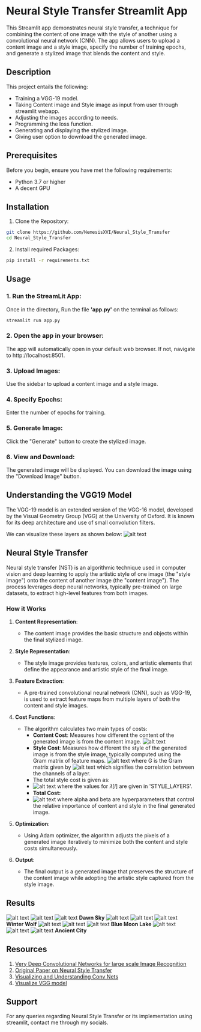 # Neural Style Transfer Streamlit App

This Streamlit app demonstrates neural style transfer, a technique for combining the content of one image with the style of another using a convolutional neural network (CNN). The app allows users to upload a content image and a style image, specify the number of training epochs, and generate a stylized image that blends the content and style.

## Description
This project entails the following:
- Training a VGG-19 model.
- Taking Content image and Style image as input from user through streamlit webapp.
- Adjusting the images according to needs.
- Programming the loss function.
- Generating and displaying the stylized image.
- Giving user option to download the generated image.

## Prerequisites
Before you begin, ensure you have met the following requirements:
- Python 3.7 or higher
- A decent GPU

## Installation
1. Clone the Repository:
```bash
git clone https://github.com/NemesisXVI/Neural_Style_Transfer
cd Neural_Style_Transfer
```
2. Install required Packages:
```bash
pip install -r requirements.txt
```

## Usage
### 1. Run the StreamLit App:

Once in the directory,
Run the file **'app.py'** on the terminal as follows:
```python
streamlit run app.py
```

### 2. Open the app in your browser:

The app will automatically open in your default web browser. If not, navigate to http://localhost:8501.

### 3. Upload Images:

Use the sidebar to upload a content image and a style image.

### 4. Specify Epochs:

Enter the number of epochs for training.

### 5. Generate Image:

Click the "Generate" button to create the stylized image.

### 6. View and Download:

The generated image will be displayed. You can download the image using the "Download Image" button.

## Understanding the VGG19 Model
The VGG-19 model is an extended version of the VGG-16 model, developed by the Visual Geometry Group (VGG) at the University of Oxford. 
It is known for its deep architecture and use of small convolution filters.


We can visualize these layers as shown below:
![alt text](images/VGG19-layers.png)

## Neural Style Transfer

Neural style transfer (NST) is an algorithmic technique used in computer vision and deep learning to apply the artistic style of one image (the "style image") onto the content of another image (the "content image"). The process leverages deep neural networks, typically pre-trained on large datasets, to extract high-level features from both images.

### How it Works

1. **Content Representation**: 
   - The content image provides the basic structure and objects within the final stylized image.
   
2. **Style Representation**: 
   - The style image provides textures, colors, and artistic elements that define the appearance and artistic style of the final image.
   
3. **Feature Extraction**: 
   - A pre-trained convolutional neural network (CNN), such as VGG-19, is used to extract feature maps from multiple layers of both the content and style images.
   
4. **Cost Functions**: 
   - The algorithm calculates two main types of costs:
     - **Content Cost**: Measures how different the content of the generated image is from the content image.
     ![alt text](images/J_content.png)
     - **Style Cost**: Measures how different the style of the generated image is from the style image, typically computed using the Gram matrix of feature maps.
     ![alt text](images/J_style.png) where G is the Gram matrix given by
     ![alt text](images/gram.png) which signifies the correlation between the channels of a layer.
     - The total style cost is given as:
     - ![alt text](images/J_style_total.png) where the values for  𝜆[𝑙]
  are given in 'STYLE_LAYERS'.
     - **Total Cost:** 
     - ![alt text](images/Total_Loss%20Function.png) where alpha and beta are hyperparameters that control the relative importance of content and style in the final generated image.
    
   
5. **Optimization**: 
   - Using Adam optimizer, the algorithm adjusts the pixels of a generated image iteratively to minimize both the content and style costs simultaneously.
   
6. **Output**: 
   - The final output is a generated image that preserves the structure of the content image while adopting the artistic style captured from the style image.

## Results
![alt text](images/Content_Images/Dawn_Sky.jpg) 
![alt text](images/Style_Images/starry_night.jpg)
![alt text](images/Generated_Images/Dawn_Sky_masked.jpg)
**Dawn Sky** 
![alt text](images/Content_Images/winter-wolf.jpg)
![alt text](images/Style_Images/metals/silver_plate.jpg)
![alt text](images/Generated_Images/WinterWolf-Masked.jpg)
**Winter Wolf**
![alt text](images/Content_Images/blue-moon-lake.jpg)
![alt text](images/Style_Images/red-canna.jpg)
![alt text](images/Generated_Images/blue_moon_lake_1-1_at_iteration_50.jpg)
**Blue Moon Lake**
![alt text](images/Content_Images/ancient_city.jpg)
![alt text](images/Style_Images/blue_swirls.jpg)
![alt text](images/Generated_Images/ancient_city_multiscale.jpg)
**Ancient City**


## Resources
1. [Very Deep Convolutional Networks for large scale Image Recognition](https://acrobat.adobe.com/id/urn:aaid:sc:AP:de451fd0-7190-4bfa-bbb6-53a5e73b171d)
2. [Original Paper on Neural Style Transfer](https://acrobat.adobe.com/id/urn:aaid:sc:AP:e8273893-6068-4d2e-91cb-ef1a90583e23)
3. [Visualizing and Understanding Conv Nets](https://acrobat.adobe.com/id/urn:aaid:sc:AP:d7d4b83c-393a-40fd-bb61-1ef54c79153a)
4. [Visualize VGG model](https://www.youtube.com/watch?v=RNnKtNrsrmg&ab_channel=DenisDmitriev)

## Support
For any queries regarding Neural Style Transfer or its implementation using streamlit, contact me through my socials.

